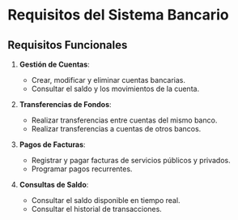 # Requisitos del Sistema Bancario

## Requisitos Funcionales

1. **Gestión de Cuentas**:
   - Crear, modificar y eliminar cuentas bancarias.
   - Consultar el saldo y los movimientos de la cuenta.

2. **Transferencias de Fondos**:
   - Realizar transferencias entre cuentas del mismo banco.
   - Realizar transferencias a cuentas de otros bancos.

3. **Pagos de Facturas**:
   - Registrar y pagar facturas de servicios públicos y privados.
   - Programar pagos recurrentes.

4. **Consultas de Saldo**:
   - Consultar el saldo disponible en tiempo real.
   - Consultar el historial de transacciones.